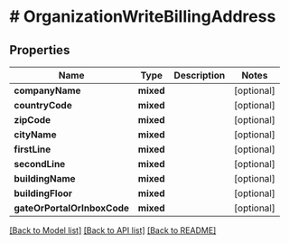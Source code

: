 # # OrganizationWriteBillingAddress

## Properties

Name | Type | Description | Notes
------------ | ------------- | ------------- | -------------
**companyName** | **mixed** |  | [optional]
**countryCode** | **mixed** |  | [optional]
**zipCode** | **mixed** |  | [optional]
**cityName** | **mixed** |  | [optional]
**firstLine** | **mixed** |  | [optional]
**secondLine** | **mixed** |  | [optional]
**buildingName** | **mixed** |  | [optional]
**buildingFloor** | **mixed** |  | [optional]
**gateOrPortalOrInboxCode** | **mixed** |  | [optional]

[[Back to Model list]](../../README.md#models) [[Back to API list]](../../README.md#endpoints) [[Back to README]](../../README.md)

